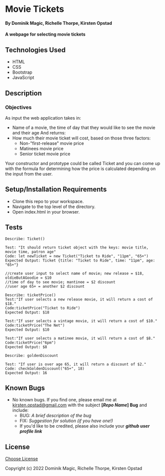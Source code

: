# Movie Tickets

#### By Dominik Magic, Richelle Thorpe, Kirsten Opstad

#### A webpage for selecting movie tickets

## Technologies Used

* HTML 
* CSS 
* Bootstrap
* JavaScript

## Description

### Objectives

As input the web application takes in:
* Name of a movie, the time of day that they would like to see the movie and their age
And returns:
* How much their movie ticket will cost, based on those three factors:
  * Non-"first-release" movie price
  * Matinees movie price
  * Senior ticket movie price

Your constructor and prototype could be called Ticket and you can come up with the formula for determining how the price is calculated depending on the input from the user.

## Setup/Installation Requirements

* Clone this repo to your workspace.
* Navigate to the top level of the directory.
* Open index.html in your browser.

## Tests
```
Describe: Ticket()

Test: "It should return ticket object with the keys: movie title, movie time, patron age"
Code: let newTicket = new Ticket("Ticket to Ride", "11pm", "65+")
Expected Output: Ticket {title: "Ticket to Ride", time: "11pm", age: "65+"}

//create user input to select name of movie; new release = $18, oldieButAGoodie = $10
//time of day to see movie; mantinee = $2 discount
//user age 65+ = another $2 discount

Describe: ticketPrice()
Test:"If user selects a new release movie, it will return a cost of $18."
Code:ticketPrice("Ticket to Ride")
Expected Output: $18

Test:"If user selects a vintage movie, it will return a cost of $10."
Code:ticketPrice("The Net")
Expected Output: $10

Test:"If user selects a matinee movie, it will return a cost of $8."
Code:ticketPrice("6pm")
Expected Output: $8

Describe: goldenDiscount

Test: "If user is over age 65, it will return a discount of $2."
Code: checkGoldenDiscount("65+", 18)
Expected Output: 16

```
## Known Bugs

* No known bugs. If you find one, please email me at kirsten.opstad@gmail.com with the subject **[_Repo Name_] Bug** and include:
  * BUG: _A brief description of the bug_
  * FIX: _Suggestion for solution (if you have one!)_
  * If you'd like to be credited, please also include your **_github user profile link_**

## License

[Choose License](https://choosealicense.com/)

Copyright (c) 2022 Dominik Magic, Richelle Thorpe, Kirsten Opstad